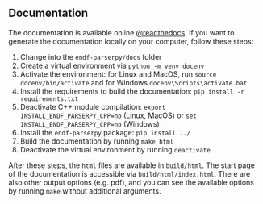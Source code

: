 ## Documentation

The documentation is available online
[@readthedocs](https://endf-parserpy.readthedocs.io).
If you want to generate the documentation locally
on your computer, follow these steps:

1) Change into the `endf-parserpy/docs` folder
2) Create a virtual environment via `python -m venv docenv`
3) Activate the environment: for Linux and MacOS, run `source docenv/bin/activate` and for Windows `docenv\Scripts\activate.bat`
4) Install the requirements to build the documentation: `pip install -r requirements.txt`
5) Deactivate C++ module compilation: `export INSTALL_ENDF_PARSERPY_CPP=no` (Linux, MacOS) or `set INSTALL_ENDF_PARSERPY_CPP=no` (Windows)
6) Install the `endf-parserpy` package: `pip install ../`
7) Build the documentation by running `make html`
8) Deactivate the virtual environment by running `deactivate`

After these steps, the `html` files are available in `build/html`.
The start page of the documentation is accessible via `build/html/index.html`.
There are also other output options (e.g. pdf), and you can see the available
options by running `make` without additional arguments.
